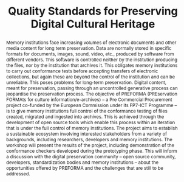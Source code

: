---
abstract: Memory institutions face increasing volumes of electronic documents and
  other media content for long term preservation. Data are normally stored in specific
  formats for documents, images, sound, video, etc., produced by software from different
  vendors. This software is controlled neither by the institution producing the files,
  nor by the institution that archives it. This obligates memory institutions to carry
  out conformance tests before accepting transfers of electronic collections, but
  again these are beyond the control of the institution and can be unreliable. This
  poses problems for long-term preservation. Digital content, meant for preservation,
  passing through an uncontrolled generative process can jeopardise the preservation
  process. The objective of PREFORMA (PREservation FORMAts for culture information/e-archives)
  – a Pre Commercial Procurement project co-funded by the European Commission under
  its FP7-ICT Programme – is to give memory institutions full control of the conformance
  testing of files created, migrated and ingested into archives. This is achieved
  through the development of open source tools which enable this process within an
  iteration that is under the full control of memory institutions. The project aims
  to establish a sustainable ecosystem involving interested stakeholders from a variety
  of backgrounds, including researchers, developers and memory institutions. The workshop
  will present the results of the project, including demonstration of the conformance
  checkers developed during the prototyping phase. This will inform a discussion with
  the digital preservation community – open source community, developers, standardization
  bodies and memory institutions – about the opportunities offered by PREFORMA and
  the challenges that are still to be addressed.
creators:
- Börje Justrell
- Erwin Verbruggen
- Magnus Geber
- Peter Pharow
- Antonella Fresa
date: null
document_url: https://services.phaidra.univie.ac.at/api/object/o:502813/download
grand_parent: iPRES
institutions: []
keywords: []
landing_page_url: https://phaidra.univie.ac.at/o:502813
language: eng
layout: publication
license: CC BY-NC-SA 3.0 AT
notes_url: null
parent: iPRES 2016
publication_type: workshop
size: 140323
slides_url: null
source_name: iPRES
stream_url: null
title: Quality Standards for Preserving Digital Cultural Heritage
year: 2016
---